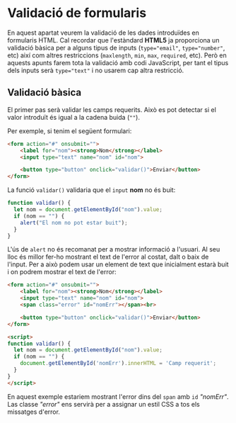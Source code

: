 # Validació de formularis

En aquest apartat veurem la validació de les dades introduïdes en formularis HTML. Cal recordar que l'estàndard **HTML5** ja proporciona un validació bàsica per a alguns tipus de inputs (`type="email"`, `type="number"`, etc) així com altres restriccions (`maxlength`, `min`, `max`, `required`, etc). Però en aquests apunts farem tota la validació amb codi JavaScript, per tant el tipus dels inputs serà `type="text"` i no usarem cap altra restricció.

## Validació bàsica

El primer pas serà validar les camps requerits. Això es pot detectar si el valor introduït és igual a la cadena buida (`""`).

Per exemple, si tenim el següent formulari:

```html
<form action="#" onsubmit="">
    <label for="nom"><strong>Nom</strong></label>
    <input type="text" name="nom" id="nom">

    <button type="button" onclick="validar()">Enviar</button>
</form>
```

La funció `validar()` validaria que el `input` **nom** no és buit:

```javascript
function validar() {
  let nom = document.getElementById("nom").value;
  if (nom == "") {
    alert("El nom no pot estar buit");
  }
}
```

L'ús de `alert` no és recomanat per a mostrar informació a l'usuari. Al seu lloc és millor fer-ho mostrant el text de l'error al costat, dalt o baix de l'input. Per a això podem usar un element de text que inicialment estarà buit i on podrem mostrar el text de l'error:

```html
<form action="#" onsubmit="">
    <label for="nom"><strong>Nom</strong></label>
    <input type="text" name="nom" id="nom">
    <span class="error" id="nomErr"></span><br>

    <button type="button" onclick="validar()">Enviar</button>
</form>

<script>
function validar() {
  let nom = document.getElementById("nom").value;
  if (nom == "") {
    document.getElementById('nomErr').innerHTML = 'Camp requerit';
  }
}
</script>
```

En aquest exemple estariem mostrant l'error dins del `span` amb `id` *"nomErr"*. Las classe *"error"* ens servirà per a assignar un estil CSS a tos els missatges d'error.
